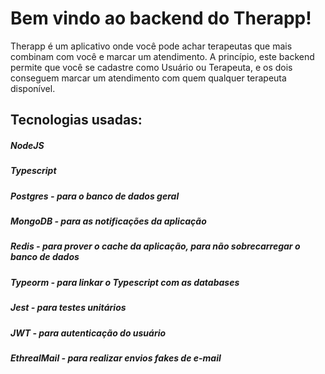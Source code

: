 # Bem vindo ao backend do Therapp!

Therapp é um aplicativo onde você pode achar terapeutas que mais combinam com você e marcar um atendimento. A princípio, este backend permite que você se cadastre como Usuário ou Terapeuta, e os dois conseguem marcar um atendimento com quem qualquer terapeuta disponível.


## Tecnologias usadas:
##### NodeJS
##### Typescript
##### Postgres - para o banco de dados geral
##### MongoDB - para as notificações da aplicação
##### Redis - para prover o cache da aplicação, para não sobrecarregar o banco de dados
##### Typeorm - para linkar o Typescript com as databases
##### Jest - para testes unitários
##### JWT - para autenticação do usuário
##### EthrealMail - para realizar envios fakes de e-mail

